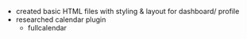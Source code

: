* created basic HTML files with styling & layout for dashboard/ profile
* researched calendar plugin
	- fullcalendar